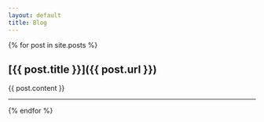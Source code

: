 ```yaml
---
layout: default
title: Blog
---
```


{% for post in site.posts %}
## [{{ post.title }}]({{ post.url }})

{{ post.content }}

<hr class="nice-hr">
{% endfor %}
